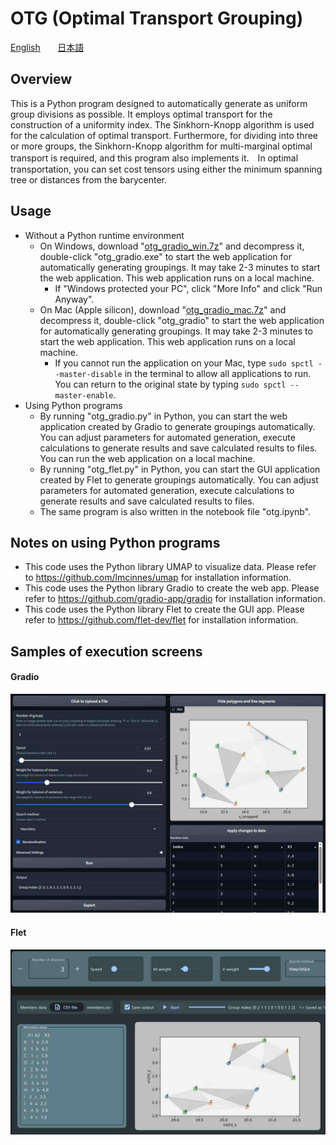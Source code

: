 # OTG (Optimal Transport Grouping)

[English](README.en.md) &nbsp;&nbsp;&nbsp;&nbsp;&nbsp; [日本語](README.jp.md)

## Overview
This is a Python program designed to automatically generate as uniform group divisions as possible. It employs optimal transport for the construction of a uniformity index. The Sinkhorn-Knopp algorithm is used for the calculation of optimal transport. Furthermore, for dividing into three or more groups, the Sinkhorn-Knopp algorithm for multi-marginal optimal transport is required, and this program also implements it.　In optimal transportation, you can set cost tensors using either the minimum spanning tree or distances from the barycenter.

## Usage
- Without a Python runtime environment
    - On Windows, download "[otg_gradio_win.7z](https://github.com/tanaken-basis/otg/raw/main/otg_gradio_win.7z)" and decompress it, double-click "otg_gradio.exe" to start the web application for automatically generating groupings. It may take 2-3 minutes to start the web application. This web application runs on a local machine.
        - If "Windows protected your PC", click "More Info" and click "Run Anyway".
    - On Mac (Apple silicon), download "[otg_gradio_mac.7z](https://github.com/tanaken-basis/otg/raw/main/otg_gradio_mac.7z)" and decompress it, double-click "otg_gradio" to start the web application for automatically generating groupings. It may take 2-3 minutes to start the web application. This web application runs on a local machine.
        - If you cannot run the application on your Mac, type `sudo spctl --master-disable` in the terminal to allow all applications to run. You can return to the original state by typing `sudo spctl --master-enable`.
- Using Python programs
    - By running "otg_gradio.py" in Python, you can start the web application created by Gradio to generate groupings automatically. You can adjust parameters for automated generation, execute calculations to generate results and save calculated results to files. You can run the web application on a local machine.
    - By running "otg_flet.py" in Python, you can start the GUI application created by Flet to generate groupings automatically. You can adjust parameters for automated generation, execute calculations to generate results and save calculated results to files.
    - The same program is also written in the notebook file "otg.ipynb". 

## Notes on using Python programs
- This code uses the Python library UMAP to visualize data. Please refer to https://github.com/lmcinnes/umap for installation information.
- This code uses the Python library Gradio to create the web app. Please refer to https://github.com/gradio-app/gradio for installation information.
- This code uses the Python library Flet to create the GUI app. Please refer to https://github.com/flet-dev/flet for installation information.

## Samples of execution screens

#### Gradio
![alt text](otg_gradio-1.jpg)

#### Flet
![alt text](otg_flet-1.jpg)
